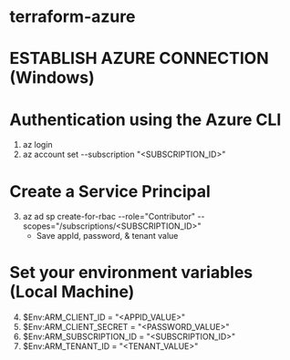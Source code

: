 # terraform-azure

# ESTABLISH AZURE CONNECTION (Windows)

# Authentication using the Azure CLI

1. az login
2. az account set --subscription "<SUBSCRIPTION_ID>"

# Create a Service Principal

3. az ad sp create-for-rbac --role="Contributor" --scopes="/subscriptions/<SUBSCRIPTION_ID>"
   - Save appId, password, & tenant value

# Set your environment variables (Local Machine)

4. $Env:ARM_CLIENT_ID = "<APPID_VALUE>"
5. $Env:ARM_CLIENT_SECRET = "<PASSWORD_VALUE>"
6. $Env:ARM_SUBSCRIPTION_ID = "<SUBSCRIPTION_ID>"
7. $Env:ARM_TENANT_ID = "<TENANT_VALUE>"
